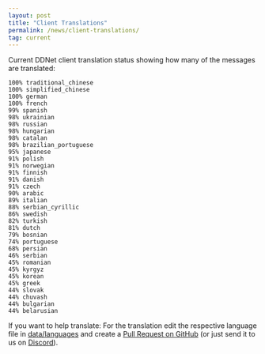 ```yaml
---
layout: post
title: "Client Translations"
permalink: /news/client-translations/
tag: current
---
```


Current DDNet client translation status showing how many of the messages are translated:

```
100% traditional_chinese
100% simplified_chinese
100% german
100% french
99% spanish
98% ukrainian
98% russian
98% hungarian
98% catalan
98% brazilian_portuguese
95% japanese
91% polish
91% norwegian
91% finnish
91% danish
91% czech
90% arabic
89% italian
88% serbian_cyrillic
86% swedish
82% turkish
81% dutch
79% bosnian
74% portuguese
68% persian
46% serbian
45% romanian
45% kyrgyz
45% korean
45% greek
44% slovak
44% chuvash
44% bulgarian
44% belarusian
```

If you want to help translate: For the translation edit the respective language file in [data/languages](https://github.com/ddnet/ddnet/tree/master/data/languages) and create a [Pull Request on GitHub](https://github.com/ddnet/ddnet/) (or just send it to us on [Discord](/discord/)).
